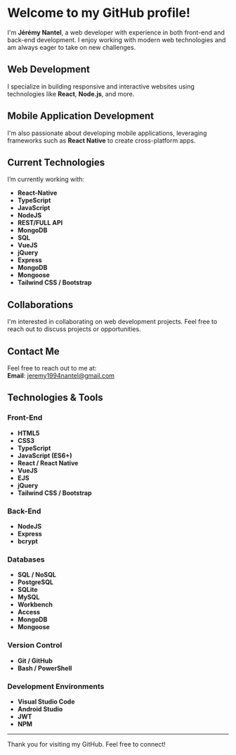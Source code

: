 # **Welcome to my GitHub profile!**

I'm **Jérémy Nantel**, a web developer with experience in both front-end and back-end development. I enjoy working with modern web technologies and am always eager to take on new challenges.

## **Web Development**
I specialize in building responsive and interactive websites using technologies like **React**, **Node.js**, and more.

## **Mobile Application Development**
I'm also passionate about developing mobile applications, leveraging frameworks such as **React Native** to create cross-platform apps.

## **Current Technologies**
I’m currently working with:

- **React-Native**
- **TypeScript**
- **JavaScript**
- **NodeJS**
- **REST/FULL API**
- **MongoDB**
- **SQL**
- **VueJS**
- **jQuery**
- **Express**
- **MongoDB**
- **Mongoose**
- **Tailwind CSS / Bootstrap**

## **Collaborations**
I'm interested in collaborating on web development projects. Feel free to reach out to discuss projects or opportunities.

## **Contact Me**
Feel free to reach out to me at:  
**Email**: jeremy1994nantel@gmail.com

## **Technologies & Tools**

### **Front-End**

- **HTML5**
- **CSS3**
- **TypeScript**
- **JavaScript (ES6+)**
- **React / React Native**
- **VueJS**
- **EJS**
- **jQuery**
- **Tailwind CSS / Bootstrap**

### **Back-End**

- **NodeJS**
- **Express**
- **bcrypt**

### **Databases**

- **SQL / NoSQL**
- **PostgreSQL**
- **SQLite**
- **MySQL**
- **Workbench**
- **Access**
- **MongoDB**
- **Mongoose**

### **Version Control**

- **Git / GitHub**
- **Bash / PowerShell**

### **Development Environments**

- **Visual Studio Code**
- **Android Studio**
- **JWT**
- **NPM**

---

Thank you for visiting my GitHub. Feel free to connect!

